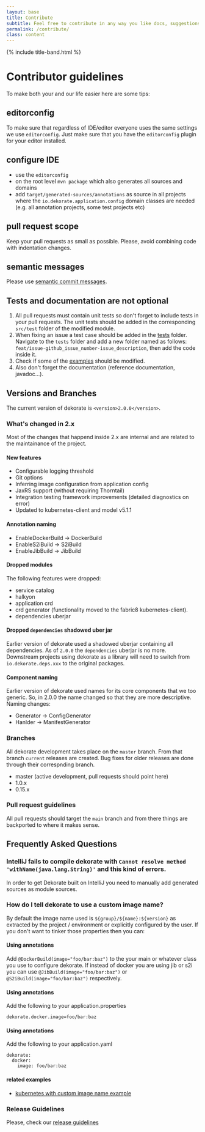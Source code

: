 ```yaml
---
layout: base
title: Contribute
subtitle: Feel free to contribute in any way you like docs, suggestions, features, fixes tests.
permalink: /contribute/
class: content
---
```


{% include title-band.html %}

# Contributor guidelines

To make both your and our life easier here are some tips:

## editorconfig

To make sure that regardless of IDE/editor everyone uses the same settings we use `editorconfig`.
Just make sure that you have the `editorconfig` plugin for your editor installed.

## configure IDE

* use the `editorconfig`
* on the root level `mvn package` which also generates all sources and domains
* add `target/generated-sources/annotations` as source in all projects where the `io.dekorate.application.config` domain classes are needed (e.g. all annotation projects, some test projects etc)


## pull request scope

Keep your pull requests as small as possible.
Please, avoid combining code with indentation changes.

## semantic messages

Please use [semantic commit messages](https://seesparkbox.com/foundry/semantic_commit_messages).

## Tests and documentation are not optional

1. All pull requests must contain unit tests so don't forget to include tests in your pull requests. The unit tests should be added in the corresponding `src/test` folder of the modified module.
1. When fixing an issue a test case should be added in the [tests](https://github.com/dekorateio/dekorate/tree/master/tests) folder. Navigate to the `tests` folder and add a new folder named as follows: `feat/issue-github_issue_number-issue_description`, then add the code inside it.
1. Check if some of the [examples](https://github.com/dekorateio/dekorate/tree/master/examples) should be modified.
1. Also don't forget the documentation (reference documentation, javadoc...).

## Versions and Branches

The current version of dekorate is `<version>2.0.0</version>`.

### What's changed in 2.x

Most of the changes that happend inside 2.x are internal and are related to the maintainance of the project.

#### New features

- Configurable logging threshold
- Git options
- Inferring image configuration from application config
- JaxRS support (without requiring Thorntail)
- Integration testing framework improvements (detailed diagnostics on error)
- Updated to kubernetes-client and model v5.1.1

#### Annotation naming

- EnableDockerBuild -> DockerBuild
- EnableS2iBuild -> S2iBuild
- EnableJibBuild -> JibBuild

#### Dropped modules

The following features were dropped:

- service catalog
- halkyon
- application crd
- crd generator (functionality moved to the fabric8 kubernetes-client).
- dependencies uberjar

#### Dropped `dependencies` shadowed uber jar

Earlier version of dekorate used a shadowed uberjar containing all dependencies.
As of `2.0.0` the `dependencies` uberjar is no more.
Downstream projects using dekorate as a library will need to switch from `io.dekorate.deps.xxx` to the original packages.

#### Component naming

Earlier version of dekorate used names for its core components that we too generic.
So, in 2.0.0 the name changed so that they are more descriptive.
Naming changes:

- Generator -> ConfigGenerator
- Hanlder -> ManifestGenerator

### Branches

All dekorate development takes place on the `master` branch. From that branch `current` releases are created.
Bug fixes for older releases are done through their correspnding branch.

- master (active development, pull requests should point here)
- 1.0.x
- 0.15.x

### Pull request guidelines

All pull requests should target the `main` branch and from there things are backported to where it makes sense.


## Frequently Asked Questions

### IntelliJ fails to compile dekorate with `Cannot resolve method 'withName(java.lang.String)'` and this kind of errors.
In order to get Dekorate built on IntelliJ you need to manually add generated sources as module sources.


### How do I tell dekorate to use a custom image name?

By default the image name used is `${group}/${name}:${version}` as extracted by the project / environment or explicitly configured by the user.
If you don't want to tinker those properties then you can:

#### Using annotations

Add `@DockerBuild(image="foo/bar:baz")` to the your main or whatever class you use to configure dekorate. If instead of docker you are using jib or s2i you can use `@JibBuild(image="foo/bar:baz")` or `@S2iBuild(image="foo/bar:baz")` respectively.

#### Using annotations

Add the following to your application.properties

```
dekorate.docker.image=foo/bar:baz
```

#### Using annotations

Add the following to your application.yaml

```
dekorate:
  docker:
    image: foo/bar:baz
```

#### related examples
- [kubernetes with custom image name example](https://github.com/dekorateio/dekorate/tree/main/examples/kubernetes-with-custom-image-name-example)


### Release Guidelines
Please, check our [release guidelines]({{site.baseurl}}/release-guidelines)

[comment]: <> (## Want to get involved?)

[comment]: <> (By all means please do! We love contributions!)

[comment]: <> (Docs, Bug fixes, New features ... everything is important!)

[comment]: <> (Make sure you take a look at contributor [guidelines]&#40;assets/contributor-guidelines.md&#41;.)

[comment]: <> (Also, it can be useful to have a look at the dekorate [design]&#40;assets/design.md&#41;.)

